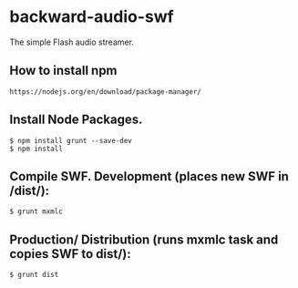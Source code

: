 # backward-audio-swf

The simple Flash audio streamer.

## How to install npm

	https://nodejs.org/en/download/package-manager/

## Install Node Packages.

	$ npm install grunt --save-dev
	$ npm install

## Compile SWF. Development (places new SWF in /dist/):

	$ grunt mxmlc

## Production/ Distribution (runs mxmlc task and copies SWF to dist/):

	$ grunt dist


